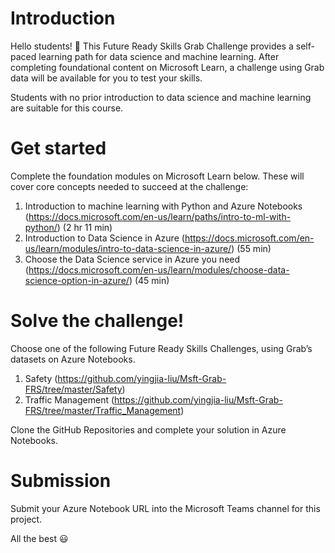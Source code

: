 # Introduction

Hello students! 👋 This Future Ready Skills Grab Challenge provides a self-paced learning path for data science and machine learning. After completing foundational content on Microsoft Learn, a challenge using Grab data will be available for you to test your skills.

Students with no prior introduction to data science and machine learning are suitable for this course.

# Get started

Complete the foundation modules on Microsoft Learn below. These will cover core concepts needed to succeed at the challenge:

1. Introduction to machine learning with Python and Azure Notebooks
(https://docs.microsoft.com/en-us/learn/paths/intro-to-ml-with-python/) (2 hr 11 min)
2. Introduction to Data Science in Azure
(https://docs.microsoft.com/en-us/learn/modules/intro-to-data-science-in-azure/) (55 min)
3. Choose the Data Science service in Azure you need
(https://docs.microsoft.com/en-us/learn/modules/choose-data-science-option-in-azure/) (45 min)

# Solve the challenge!

Choose one of the following Future Ready Skills Challenges, using Grab’s datasets on Azure Notebooks.

1. Safety (https://github.com/yingjia-liu/Msft-Grab-FRS/tree/master/Safety)
2. Traffic Management (https://github.com/yingjia-liu/Msft-Grab-FRS/tree/master/Traffic_Management)

Clone the GitHub Repositories and complete your solution in Azure Notebooks.

# Submission

Submit your Azure Notebook URL into the Microsoft Teams channel for this project.

All the best 😃



